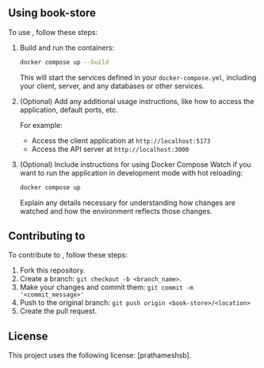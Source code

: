## Using book-store

To use <book-store>, follow these steps:

1. Build and run the containers:

   ```bash
   docker compose up --build
   ```

   This will start the services defined in your `docker-compose.yml`, including your client, server, and any databases or other services.

2. (Optional) Add any additional usage instructions, like how to access the application, default ports, etc.

   For example:

   - Access the client application at `http://localhost:5173`
   - Access the API server at `http://localhost:3000`

3. (Optional) Include instructions for using Docker Compose Watch if you want to run the application in development mode with hot reloading:

   ```bash
   docker compose up
   ```

   Explain any details necessary for understanding how changes are watched and how the environment reflects those changes.

## Contributing to <book-store>

To contribute to <book-store>, follow these steps:

1. Fork this repository.
2. Create a branch: `git checkout -b <branch_name>`.
3. Make your changes and commit them: `git commit -m '<commit_message>'`
4. Push to the original branch: `git push origin <book-store>/<location>`
5. Create the pull request.

## License

This project uses the following license: [prathameshsb].
